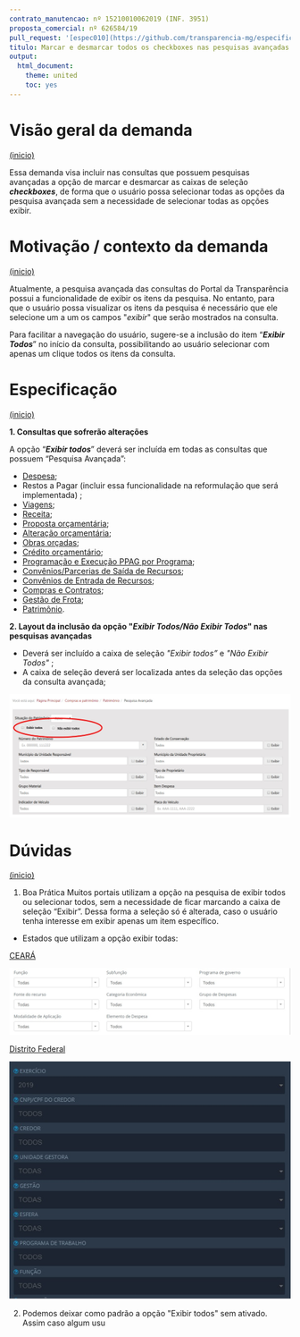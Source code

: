 ```yaml
---
contrato_manutencao: nº 15210010062019 (INF. 3951)
proposta_comercial: nº 626584/19
pull_request: '[espec010](https://github.com/transparencia-mg/especificacoes-portal-transparencia/pull/10)'
titulo: Marcar e desmarcar todos os checkboxes nas pesquisas avançadas
output:
  html_document:
    theme: united
    toc: yes
---
```


# Visão geral da demanda
<a href="#top">(inicio)</a>

Essa demanda visa incluir nas consultas que possuem pesquisas avançadas a opção de marcar e desmarcar as caixas de seleção ___checkboxes___, de forma que o usuário possa selecionar todas as opções da pesquisa avançada sem a necessidade de selecionar todas as opções exibir.

# Motivação / contexto da demanda
<a href="#top">(inicio)</a>

Atualmente, a pesquisa avançada das consultas do Portal da Transparência possui a funcionalidade de exibir os itens da pesquisa. No entanto, para que o usuário possa visualizar os itens da pesquisa é necessário que ele selecione um a um os campos "_exibir_" que serão mostrados na consulta.

Para facilitar a navegação do usuário, sugere-se a inclusão do item “___Exibir Todos___” no início da consulta, possibilitando ao usuário selecionar com apenas um clique todos os itens da consulta.

# Especificação
<a href="#top">(inicio)</a>

__1. Consultas que sofrerão alterações__

A opção “___Exibir todos___” deverá ser incluída em todas as consultas que possuem “Pesquisa Avançada”:

- [Despesa](http://www.transparencia.mg.gov.br/despesa-estado/despesa/despesa-pesquisa-avancada);
- Restos a Pagar (incluir essa funcionalidade na reformulação que será implementada) ;
- [Viagens](http://www.transparencia.mg.gov.br/estado-pessoal/viagens/estado_viagens-pesquisa-avancada);
- [Receita](http://www.transparencia.mg.gov.br/estado-receita/receita-pesquisa-avancada);
- [Proposta orçamentária](http://www.transparencia.mg.gov.br/planejamento-e-resultados/proposta-lei-orcamentaria/proposta-orcamentaria/proposta-pesquisa-avancada);
- [Alteração orçamentária](http://www.transparencia.mg.gov.br/planejamento-e-resultados/proposta-lei-orcamentaria/alteracao-orcamentaria/altorcam-pesquisa-avancada);
- [Obras orçadas](http://www.transparencia.mg.gov.br/planejamento-e-resultados/proposta-lei-orcamentaria/obras-orcadas/obras-pesquisa-avancada);
- [Crédito orçamentário](http://www.transparencia.mg.gov.br/planejamento-e-resultados/proposta-lei-orcamentaria/credito-orcamentario/credorcam-pesquisa-avancada);
- [Programação e Execução PPAG por Programa](http://www.transparencia.mg.gov.br/planejamento-e-resultados/planejamento-e-monitoramento/programacao-execucao-ppag-programa?task=estado_ppagprograma.consultaLivre);
- [Convênios/Parcerias de Saída de Recursos](http://www.transparencia.mg.gov.br/convenios/convenios-de-saida/convenios-pesquisa-avancada);
- [Convênios de Entrada de Recursos](http://www.transparencia.mg.gov.br/convenios/convenio-entrada/convenios-entrada-pesquisa-avancada);
- [Compras e Contratos](http://www.transparencia.mg.gov.br/compras-e-patrimonio/compras-e-contratos/comprasecontratos-pesquisa-avancada);
- [Gestão de Frota](http://www.transparencia.mg.gov.br/compras-e-patrimonio/gestao-de-frota/frota-pesquisa-avancada);
- [Patrimônio](http://www.transparencia.mg.gov.br/compras-e-patrimonio/patrimonio/patrimonio-pesquisa-avancada).


**2. Layout da inclusão da opção "*Exibir Todos/Não Exibir Todos*" nas pesquisas avançadas**

* Deverá ser incluído a caixa de seleção _"Exibir todos”_ e _"Não Exibir Todos"_ ;
* A caixa de seleção deverá ser localizada antes da seleção das opções da consulta avançada;

![](static/exibir_todos.jpg)


# Dúvidas
<a href="#top">(inicio)</a>

1.	Boa Prática
Muitos portais utilizam a opção na pesquisa de exibir todos ou selecionar todos, sem a necessidade de ficar marcando a caixa de seleção “Exibir”. Dessa forma a seleção só é alterada, caso o usuário tenha interesse em exibir apenas um item específico.

- Estados que utilizam a opção exibir todas:

[CEARÁ](https://cearatransparente.ce.gov.br/portal-da-transparencia/despesas/despesas-do-poder-executivo?locale=pt-BR&__=__)

![](static/ceara.jpg)

[Distrito Federal](http://www.transparencia.df.gov.br/#/despesas/credor)

![](static/distrito_federal.jpg)

2. Podemos deixar como padrão a opção "Exibir todos" sem ativado. Assim caso algum usu
